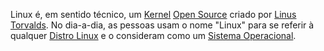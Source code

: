 Linux é, em sentido técnico, um [Kernel](Kernel) [Open Source](Open%20Source) criado por [Linus Torvalds](Linus%20Torvalds). No dia-a-dia, as pessoas usam o nome "Linux" para se referir à qualquer [Distro Linux](Distro%20Linux.md) e o consideram como um [Sistema Operacional](Sistema%20Operacional.md).